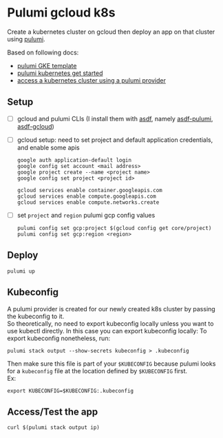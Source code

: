 # Pulumi gcloud k8s

Create a kubernetes cluster on gcloud then deploy an app on that cluster using [pulumi](https://www.pulumi.com/).

Based on following docs:
- [pulumi GKE template](https://www.pulumi.com/templates/kubernetes/gcp/)
- [pulumi kubernetes get started](https://www.pulumi.com/docs/get-started/kubernetes/)
- [access a kubernetes cluster using a pulumi provider](https://www.pulumi.com/registry/packages/kubernetes/how-to-guides/gke/#access-the-kubernetes-cluster-using-pulumi-providers)

## Setup

- [ ] gcloud and pulumi CLIs (I install them with [asdf](https://asdf-vm.com/), namely [asdf-pulumi](https://github.com/canha/asdf-pulumi), [asdf-gcloud](https://github.com/jthegedus/asdf-gcloud))
- [ ] gcloud setup: need to set project and default application credentials, and enable some apis

  ```shell
  google auth application-default login
  google config set account <mail address>
  google project create --name <project name>
  google config set project <project id>

  gcloud services enable container.googleapis.com
  gcloud services enable compute.googleapis.com
  gcloud services enable compute.networks.create
  ```

- [ ] set `project` and `region` pulumi gcp config values
  ```shell
  pulumi config set gcp:project $(gcloud config get core/project)
  pulumi config set gcp:region <region>
  ```

## Deploy

```shell
pulumi up
```

## Kubeconfig

A pulumi provider is created for our newly created k8s cluster by passing the kubeconfig to it.  
So theoretically, no need to export kubeconfig locally unless you want to use kubectl directly. In this case you can export kubeconfig locally:
To export kubeconfig nonetheless, run:

```shell
pulumi stack output --show-secrets kubeconfig > .kubeconfig
```

Then make sure this file is part of your `$KUBECONFIG` because pulumi looks for a `kubeconfig` file at the location defined by `$KUBECONFIG` first.  
Ex:

```
export KUBECONFIG=$KUBECONFIG:.kubeconfig
```

## Access/Test the app

```shell
curl $(pulumi stack output ip)
```
